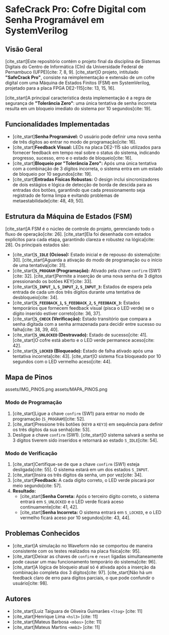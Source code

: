 # SafeCrack Pro: Cofre Digital com Senha Programável em SystemVerilog

## Visão Geral

[cite_start]Este repositório contém o projeto final da disciplina de Sistemas Digitais do Centro de Informática (CIn) da Universidade Federal de Pernambuco (UFPE)[cite: 7, 8, 9]. [cite_start]O projeto, intitulado **"SafeCrack Pro"**, consiste na reimplementação e extensão de um cofre digital com uma Máquina de Estados Finitos (FSM) em SystemVerilog, projetado para a placa FPGA DE2-115[cite: 13, 15, 16].

[cite_start]A principal característica desta implementação é a regra de segurança de **"Tolerância Zero"**: uma única tentativa de senha incorreta resulta em um bloqueio imediato do sistema por 10 segundos[cite: 19].

## Funcionalidades Implementadas

* [cite_start]**Senha Programável:** O usuário pode definir uma nova senha de três dígitos ao entrar no modo de programação[cite: 16].
* [cite_start]**Feedback Visual:** LEDs na placa DE2-115 são utilizados para fornecer feedback em tempo real sobre o status do sistema, indicando progresso, sucesso, erro e o estado de bloqueio[cite: 16].
* [cite_start]**Bloqueio por "Tolerância Zero":** Após uma única tentativa com a combinação de 3 dígitos incorreta, o sistema entra em um estado de bloqueio por 10 segundos[cite: 19].
* [cite_start]**Entradas Físicas Robustas:** O design inclui sincronizadores de dois estágios e lógica de detecção de borda de descida para as entradas dos botões, garantindo que cada pressionamento seja registrado de forma limpa e evitando problemas de metaestabilidade[cite: 48, 49, 50].

## Estrutura da Máquina de Estados (FSM)

[cite_start]A FSM é o núcleo de controle do projeto, gerenciando todo o fluxo de operação[cite: 26]. [cite_start]Ela foi desenhada com estados explícitos para cada etapa, garantindo clareza e robustez na lógica[cite: 28]. Os principais estados são:

* [cite_start]**`S_IDLE` (Ocioso):** Estado inicial e de repouso do sistema[cite: 30]. [cite_start]Aguarda a ativação do modo de programação ou o início de uma tentativa[cite: 31].
* [cite_start]**`S_PROGRAM` (Programação):** Ativado pela chave `confirm` (SW1)[cite: 32]. [cite_start]Permite a inserção de uma nova senha de 3 dígitos pressionando os botões KEY[cite: 33].
* [cite_start]**`S_INPUT_1`, `S_INPUT_2`, `S_INPUT_3`:** Estados de espera pela entrada de cada um dos três dígitos durante uma tentativa de desbloqueio[cite: 34].
* [cite_start]**`S_FEEDBACK_1`, `S_FEEDBACK_2`, `S_FEEDBACK_3`:** Estados temporários que fornecem feedback visual (pisca o LED verde) se o dígito inserido estiver correto[cite: 36, 37].
* [cite_start]**`S_CHECK` (Verificação):** Estado transitório que compara a senha digitada com a senha armazenada para decidir entre sucesso ou falha[cite: 38, 39, 40].
* [cite_start]**`S_UNLOCKED` (Destravado):** Estado de sucesso[cite: 41]. [cite_start]O cofre está aberto e o LED verde permanece aceso[cite: 42].
* [cite_start]**`S_LOCKED` (Bloqueado):** Estado de falha ativado após uma tentativa incorreta[cite: 43]. [cite_start]O sistema fica bloqueado por 10 segundos com o LED vermelho aceso[cite: 44].

## Mapa de Pinos

assets/IMG_PINOS.png
assets/MAPA_PINOS.png

### Modo de Programação

1.  [cite_start]Ligue a chave `confirm` (SW1) para entrar no modo de programação (`S_PROGRAM`)[cite: 52].
2.  [cite_start]Pressione três botões (`KEY0` a `KEY3`) em sequência para definir os três dígitos da sua senha[cite: 53].
3.  Desligue a chave `confirm` (SW1). [cite_start]O sistema salvará a senha se 3 dígitos tiverem sido inseridos e retornará ao estado `S_IDLE`[cite: 54].

### Modo de Verificação

1.  [cite_start]Certifique-se de que a chave `confirm` (SW1) esteja desligada[cite: 55]. O sistema estará em um dos estados `S_INPUT`.
2.  [cite_start]Insira os três dígitos da senha, um por vez[cite: 34].
3.  [cite_start]**Feedback:** A cada dígito correto, o LED verde piscará por meio segundo[cite: 57].
4.  **Resultado:**
    * [cite_start]**Senha Correta:** Após o terceiro dígito correto, o sistema entrará em `S_UNLOCKED` e o LED verde ficará aceso continuamente[cite: 41, 42].
    * [cite_start]**Senha Incorreta:** O sistema entrará em `S_LOCKED`, e o LED vermelho ficará aceso por 10 segundos[cite: 43, 44].

## Problemas Conhecidos

* [cite_start]A simulação no Waveform não se comportou de maneira consistente com os testes realizados na placa física[cite: 95].
* [cite_start]Deixar as chaves de `confirm` e `reset` ligadas simultaneamente pode causar um mau funcionamento temporário do sistema[cite: 96].
* [cite_start]A lógica de bloqueio atual só é ativada após a inserção da combinação completa dos 3 dígitos[cite: 97]. [cite_start]Não há um feedback claro de erro para dígitos parciais, o que pode confundir o usuário[cite: 98].

## Autores

* [cite_start]Luiz Taiguara de Oliveira Guimarães `<ltog>` [cite: 11]
* [cite_start]Henrique Lima `<hsl3>` [cite: 11]
* [cite_start]Mateus Barbosa `<mbos>` [cite: 11]
* [cite_start]Mateus Martins `<mmb2>` [cite: 11]
